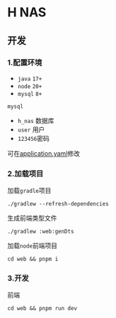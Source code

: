 # H NAS

## 开发

### 1.配置环境

- `java` `17+`
- `node` `20+`
- `mysql` `8+`

`mysql`

- `h_nas` 数据库
- `user` 用户
- `123456`密码

可在[application.yaml](server/app/src/main/resources/application.yaml)修改

### 2.加载项目

加载`gradle`项目

```shell
./gradlew --refresh-dependencies
```

生成前端类型文件

```shell
./gradlew :web:genDts
```

加载`node`前端项目

```shell
cd web && pnpm i
```

### 3.开发

前端

```shell
cd web && pnpm run dev
```

